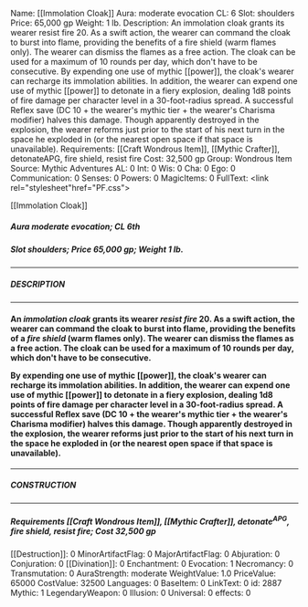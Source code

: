 Name: [[Immolation Cloak]]
Aura: moderate evocation
CL: 6
Slot: shoulders
Price: 65,000 gp
Weight: 1 lb.
Description: An immolation cloak grants its wearer resist fire 20. As a swift action, the wearer can command the cloak to burst into flame, providing the benefits of a fire shield (warm flames only). The wearer can dismiss the flames as a free action. The cloak can be used for a maximum of 10 rounds per day, which don't have to be consecutive. By expending one use of mythic [[power]], the cloak's wearer can recharge its immolation abilities. In addition, the wearer can expend one use of mythic [[power]] to detonate in a fiery explosion, dealing 1d8 points of fire damage per character level in a 30-foot-radius spread. A successful Reflex save (DC 10 + the wearer's mythic tier + the wearer's Charisma modifier) halves this damage. Though apparently destroyed in the explosion, the wearer reforms just prior to the start of his next turn in the space he exploded in (or the nearest open space if that space is unavailable).
Requirements: [[Craft Wondrous Item]], [[Mythic Crafter]], detonateAPG, fire shield, resist fire
Cost: 32,500 gp
Group: Wondrous Item
Source: Mythic Adventures
AL: 0
Int: 0
Wis: 0
Cha: 0
Ego: 0
Communication: 0
Senses: 0
Powers: 0
MagicItems: 0
FullText: <link rel="stylesheet"href="PF.css"><div class="heading"><p class="alignleft">[[Immolation Cloak]]</p><div style="clear: both;"></div></div><div><h5><b>Aura </b>moderate evocation; <b>CL </b>6th</h5><h5><b>Slot </b>shoulders; <b>Price </b>65,000 gp; <b>Weight </b>1 lb.</h5></div><hr/><div><h5><b>DESCRIPTION</b></h5></div><hr/><div><h4><p>An <i>immolation cloak</i> grants its wearer <i>resist fire</i> 20. As a swift action, the wearer can command the cloak to burst into flame, providing the benefits of a <i>fire shield</i> (warm flames only). The wearer can dismiss the flames as a free action. The cloak can be used for a maximum of 10 rounds per day, which don't have to be consecutive. </p><p>By expending one use of mythic [[power]], the cloak's wearer can recharge its immolation abilities. In addition, the wearer can expend one use of mythic [[power]] to detonate in a fiery explosion, dealing 1d8 points of fire damage per character level in a 30-foot-radius spread. A successful Reflex save (DC 10 + the wearer's mythic tier + the wearer's Charisma modifier) halves this damage. Though apparently destroyed in the explosion, the wearer reforms just prior to the start of his next turn in the space he exploded in (or the nearest open space if that space is unavailable).</p></h4></div><hr/><div><h5><b>CONSTRUCTION</b></h5></div><hr/><div><h5><b>Requirements </b>[[Craft Wondrous Item]], [[Mythic Crafter]], <i>detonate<sup>APG</sup></i>, <i>fire shield</i>, <i>resist fire</i>; <b>Cost </b>32,500 gp</h5></div>
[[Destruction]]: 0
MinorArtifactFlag: 0
MajorArtifactFlag: 0
Abjuration: 0
Conjuration: 0
[[Divination]]: 0
Enchantment: 0
Evocation: 1
Necromancy: 0
Transmutation: 0
AuraStrength: moderate
WeightValue: 1.0
PriceValue: 65000
CostValue: 32500
Languages: 0
BaseItem: 0
LinkText: 0
id: 2887
Mythic: 1
LegendaryWeapon: 0
Illusion: 0
Universal: 0
effects: 0
